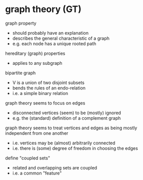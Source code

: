 
# graph theory (GT)

graph property
- should probably have an explanation
- describes the general characteristic of a graph
- e.g. each node has a unique rooted path

hereditary (graph) properties
- applies to any subgraph

bipartite graph
- V is a union of two disjoint subsets
- bends the rules of an endo-relation
- i.e. a simple binary relation

graph theory seems to focus on edges
- disconnected vertices (seem) to be (mostly) ignored
- e.g. the (standard) definition of a complement graph

graph theory seems to treat vertices and edges
  as being mostly independent from one another
- i.e. vertices may be (almost) arbitrarily connected
- i.e. there is (some) degree of freedom in choosing the edges

define "coupled sets"
- related and overlapping sets are coupled
- i.e. a common "feature"

